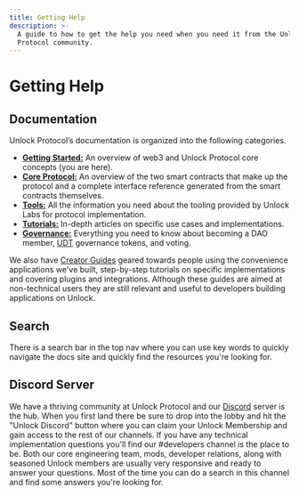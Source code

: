 ```yaml
---
title: Getting Help
description: >-
  A guide to how to get the help you need when you need it from the Unlock
  Protocol community.
---
```


# Getting Help

## Documentation
Unlock Protocol’s documentation is organized into the following categories.

- **[Getting Started:](https://docs.unlock-protocol.com/basics/)** An overview
of web3 and Unlock Protocol core concepts (you are here).
- **[Core Protocol:](https://docs.unlock-protocol.com/core-protocol/)** An
overview of the two smart contracts that make up the protocol and a complete
interface reference generated from the smart contracts themselves.
- **[Tools:](https://docs.unlock-protocol.com/tools/)** All the information you
need about the tooling provided by Unlock Labs for protocol implementation.
- **[Tutorials:](https://docs.unlock-protocol.com/tutorials/)** In-depth articles
on specific use cases and implementations.
- **[Governance:](https://docs.unlock-protocol.com/governance/)** Everything you
need to know about becoming a DAO member, [UDT](../governance/the-unlock-token/)
governance tokens, and voting.

We also have [Creator Guides](https://unlock-protocol.com/guides/) geared towards
people using the convenience applications we've built, step-by-step tutorials on
specific implementations and covering plugins and integrations. Although these
guides are aimed at non-technical users they are still relevant and useful to
developers building applications on Unlock.

## Search

There is a search bar in the top nav where you can use key words to quickly
navigate the docs site and quickly find the resources you're looking for.

## Discord Server

We have a thriving community at Unlock Protocol and our
[Discord](https://discord.com/invite/Ah6ZEJyTDp) server is the hub. When you
first land there be sure to drop into the lobby and hit the "Unlock Discord"
button where you can claim your Unlock Membership and gain access to the rest
of our channels. If you have any technical implementation questions you'll find
our #developers channel is the place to be. Both our core engineering team, mods,
developer relations, along with seasoned Unlock members are usually very
responsive and ready to answer your questions. Most of the time you can do a
search in this channel and find some answers you're looking for.
